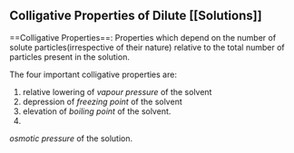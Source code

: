 ## Colligative Properties of Dilute [[Solutions]] 
==Colligative Properties==: Properties which depend on the number of solute particles(irrespective of their nature) relative to the total number of particles present in the solution.

The four important colligative properties are:
1. relative lowering of _vapour pressure_ of the solvent
2. depression of _freezing point_ of the solvent 
3. elevation of _boiling point_ of the solvent.
4. 
_osmotic pressure_ of the solution.
